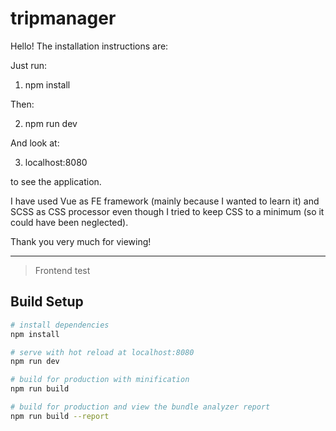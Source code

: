 # tripmanager


Hello!
The installation instructions are:

Just run:

1. npm install

Then:

2. npm run dev

And look at:

3. localhost:8080

to see the application.

I have used Vue as FE framework (mainly because I wanted to learn it) and SCSS as CSS processor even though I tried to keep CSS to a minimum (so it could have been neglected).

Thank you very much for viewing!


---------------

> Frontend test

## Build Setup

``` bash
# install dependencies
npm install

# serve with hot reload at localhost:8080
npm run dev

# build for production with minification
npm run build

# build for production and view the bundle analyzer report
npm run build --report
```
